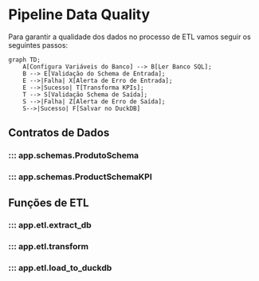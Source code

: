 # Pipeline Data Quality

Para garantir a qualidade dos dados no processo de ETL vamos seguir os seguintes passos:

```mermaid
graph TD;
    A[Configura Variáveis do Banco] --> B[Ler Banco SQL];
    B --> E[Validação do Schema de Entrada];
    E -->|Falha| X[Alerta de Erro de Entrada];
    E -->|Sucesso| T[Transforma KPIs];
    T --> S[Validação Schema de Saída];
    S -->|Falha| Z[Alerta de Erro de Saída];
    S-->|Sucesso| F[Salvar no DuckDB]
```

## Contratos de Dados

### ::: app.schemas.ProdutoSchema

### ::: app.schemas.ProductSchemaKPI

## Funções de ETL

### ::: app.etl.extract_db

### ::: app.etl.transform

### ::: app.etl.load_to_duckdb
